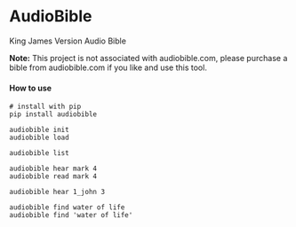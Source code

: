 # AudioBible

King James Version Audio Bible

**Note:** This project is not associated with audiobible.com, please purchase a bible from audiobible.com if you like and use this tool.

#### How to use

    # install with pip
    pip install audiobible
    
    audiobible init
    audiobible load

    audiobible list

    audiobible hear mark 4
    audiobible read mark 4
    
    audiobible hear 1_john 3
    
    audiobible find water of life
    audiobible find 'water of life'
